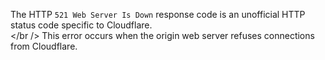 
The HTTP `521 Web Server Is Down` response code is an unofficial HTTP status code specific to
Cloudflare.
<br /></br />
This error occurs when the origin web server refuses connections from Cloudflare.